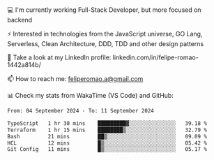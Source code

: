 💻 I'm currently working Full-Stack Developer, but more focused on backend

⚡ Interested in technologies from the JavaScript universe, GO Lang, Serverless, Clean Architecture, DDD, TDD and other design patterns

👥 Take a look at my LinkedIn profile: linkedin.com/in/felipe-romao-1442a814b/

📫 How to reach me: feliperomao.a@gmail.com

📊 Check my stats from WakaTime (VS Code) and GitHub:

<!--START_SECTION:waka-->

```txt
From: 04 September 2024 - To: 11 September 2024

TypeScript   1 hr 30 mins    █████████▓░░░░░░░░░░░░░░░   39.18 %
Terraform    1 hr 15 mins    ████████▒░░░░░░░░░░░░░░░░   32.79 %
Bash         21 mins         ██▒░░░░░░░░░░░░░░░░░░░░░░   09.09 %
HCL          12 mins         █▒░░░░░░░░░░░░░░░░░░░░░░░   05.42 %
Git Config   11 mins         █▒░░░░░░░░░░░░░░░░░░░░░░░   05.17 %
```

<!--END_SECTION:waka-->
